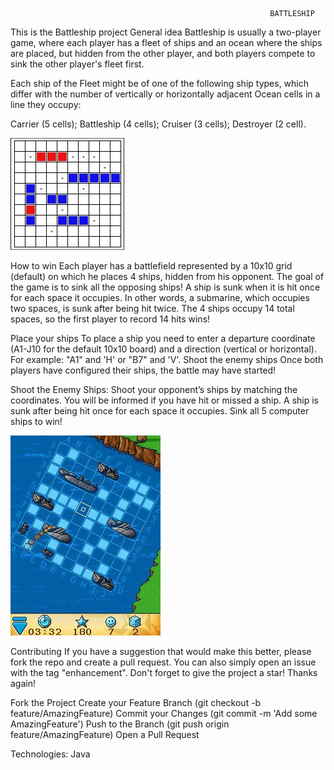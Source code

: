                                                               BATTLESHIP

This is the Battleship project General idea Battleship is usually a two-player game, where each player has a fleet of ships and an ocean where the ships are placed, 
but hidden from the other player, and both players compete to sink the other player's fleet first. 

Each ship of the Fleet might be of one of the following ship types, which differ with the number of vertically or horizontally adjacent Ocean cells in a line they occupy:

Carrier (5 cells); Battleship (4 cells); Cruiser (3 cells); Destroyer (2 cell).

![Alt Text](Bluetooth-Battleship_1_45438.jpg)


How to win Each player has a battlefield represented by a 10x10 grid (default) on which he places 4 ships, hidden from his opponent. 
The goal of the game is to sink all the opposing ships! A ship is sunk when it is hit once for each space it occupies. 
In other words, a submarine, which occupies two spaces, is sunk after being hit twice. The 4 ships occupy 14 total spaces, so the first player to record 14 hits wins!

Place your ships To place a ship you need to enter a departure coordinate (A1-J10 for the default 10x10 board) and a direction (vertical or horizontal). 
For example: "A1" and 'H' or "B7" and 'V'. Shoot the enemy ships Once both players have configured their ships, the battle may have started!

Shoot the Enemy Ships: Shoot your opponent’s ships by matching the coordinates. You will be informed if you have hit or missed a ship.
A ship is sunk after being hit once for each space it occupies. Sink all 5 computer ships to win!

![Alt Text](8_programView_330415.jpg)

Contributing
If you have a suggestion that would make this better, please fork the repo and create a pull request. You can also simply open an issue with the tag "enhancement". Don't forget to give the project a star! Thanks again!

Fork the Project
Create your Feature Branch (git checkout -b feature/AmazingFeature)
Commit your Changes (git commit -m 'Add some AmazingFeature')
Push to the Branch (git push origin feature/AmazingFeature)
Open a Pull Request

Technologies:
Java
